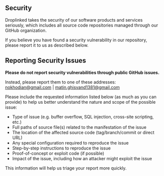 <!-- BEGIN MICROSOFT SECURITY.MD V0.0.3 BLOCK -->

## Security

Droplinked takes the security of our software products and services seriously, which includes all source code repositories managed through our GitHub organization.

If you believe you have found a security vulnerability in our repository, please report it to us as described below.

## Reporting Security Issues

**Please do not report security vulnerabilities through public GitHub issues.**

Instead, please report them to one of these addresses: nokhodian@gmail.com | matin.ghisvand1381@gmail.com

Please include the requested information listed below (as much as you can provide) to help us better understand the nature and scope of the possible issue:

  * Type of issue (e.g. buffer overflow, SQL injection, cross-site scripting, etc.)
  * Full paths of source file(s) related to the manifestation of the issue
  * The location of the affected source code (tag/branch/commit or direct URL)
  * Any special configuration required to reproduce the issue
  * Step-by-step instructions to reproduce the issue
  * Proof-of-concept or exploit code (if possible)
  * Impact of the issue, including how an attacker might exploit the issue

This information will help us triage your report more quickly.
